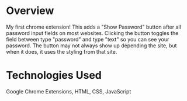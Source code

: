 # Overview

My first chrome extension! This adds a "Show Password" button after all password input fields on most websites. Clicking the button toggles the field between type "password" and type "text" so you can see your password. The button may not always show up depending the site, but when it does, it uses the styling from that site.

# Technologies Used

Google Chrome Extensions, HTML, CSS, JavaScript
